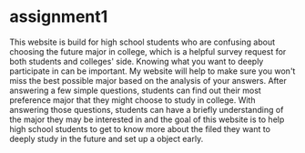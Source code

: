 # assignment1
<p>This website is build for high school students who are confusing about choosing the future major in college, which is a helpful survey request for both students and colleges' side. Knowing what you want to deeply participate in can be important. My website will help to make sure you won't miss the best possible major based on the analysis of your answers. After answering a few simple questions, students can find out their most preference major that they might choose to study in college. With answering those questions, students can have a briefly understanding of the major they may be interested in and the goal of this website is to help high school students to get to know more about the filed they want to deeply study in the future and set up a object early. <p>
